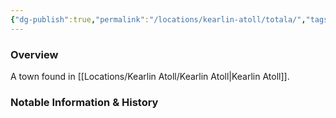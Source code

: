 ```yaml
---
{"dg-publish":true,"permalink":"/locations/kearlin-atoll/totala/","tags":["Location","Unexplored"],"noteIcon":"","created":"2024-12-13T17:41:00.194+00:00","updated":"2024-12-13T22:42:25.858+00:00"}
---
```



### Overview
A town found in [[Locations/Kearlin Atoll/Kearlin Atoll\|Kearlin Atoll]].

### Notable Information & History 